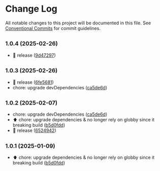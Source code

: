 # Change Log

All notable changes to this project will be documented in this file.
See [Conventional Commits](https://conventionalcommits.org) for commit guidelines.

## <small>1.0.4 (2025-02-26)</small>

* :bookmark:  release ([9d47297](https://github.com/guanghechen/node-scaffolds/commit/9d47297))





## <small>1.0.3 (2025-02-26)</small>

* :bookmark:  release ([6fe5681](https://github.com/guanghechen/node-scaffolds/commit/6fe5681))
* chore: upgrade devDependencies ([ca5de6d](https://github.com/guanghechen/node-scaffolds/commit/ca5de6d))





## <small>1.0.2 (2025-02-07)</small>

* chore: upgrade devDependencies ([ca5de6d](https://github.com/guanghechen/node-scaffolds/commit/ca5de6d))
* :arrow_up: chore: upgrade dependencies & no longer rely on globby since it breaking build ([b5d0fdd](https://github.com/guanghechen/node-scaffolds/commit/b5d0fdd))
* :bookmark:  release ([6524942](https://github.com/guanghechen/node-scaffolds/commit/6524942))





## <small>1.0.1 (2025-01-09)</small>

* :arrow_up: chore: upgrade dependencies & no longer rely on globby since it breaking build ([b5d0fdd](https://github.com/guanghechen/node-scaffolds/commit/b5d0fdd))
